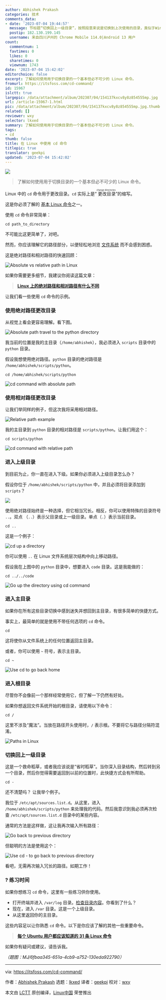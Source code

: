 ```yaml
---
author: Abhishek Prakash
categories: 技术
comments_data:
- date: '2023-07-04 19:44:57'
  message: 节标题“切换回上一级目录”，按照段意来说是切换到上次使用的目录，类似于Windows文件管理器的“返回”。这么译有歧义吧
  postip: 182.130.199.145
  username: 来自四川泸州的 Chrome Mobile 114.0|Android 13 用户
count:
  commentnum: 1
  favtimes: 0
  likes: 0
  sharetimes: 0
  viewnum: 1743
date: '2023-07-04 15:42:02'
editorchoice: false
excerpt: 了解如何使用用于切换目录的一个基本但必不可少的 Linux 命令。
fromurl: https://itsfoss.com/cd-command/
id: 15967
islctt: true
largepic: /data/attachment/album/202307/04/154137kxcv8y8z854555mp.jpg
url: /article-15967-1.html
pic: /data/attachment/album/202307/04/154137kxcv8y8z854555mp.jpg.thumb.jpg
related: []
reviewer: wxy
selector: lkxed
summary: 了解如何使用用于切换目录的一个基本但必不可少的 Linux 命令。
tags:
- cd
thumb: false
title: 在 Linux 中使用 cd 命令
titlepic: true
translator: geekpi
updated: '2023-07-04 15:42:02'
---
```


![](/data/attachment/album/202307/04/154137kxcv8y8z854555mp.jpg)



> 
> 了解如何使用用于切换目录的一个基本但必不可少的 Linux 命令。
> 
> 
> 


Linux 中的 `cd` 命令用于更改目录。`cd` 实际上是“<ruby> 更改目录 <rt>  change directories </rt></ruby>”的缩写。


这是你必须了解的 [基本 Linux 命令](https://itsfoss.com/essential-ubuntu-commands/)之一。


使用 `cd` 命令非常简单：



```
cd path_to_directory

```

不可能比这更简单了，对吧。


然而，你应该理解它的路径部分，以便轻松地浏览 [文件系统](https://linuxhandbook.com:443/linux-directory-structure/) 而不会感到困惑。


这是绝对路径和相对路径的快速回顾：


![Absolute vs relative path in Linux](/data/attachment/album/202307/04/154203jcoaxmn57oncxxjq.png)


如果你需要更多细节，我建议你阅读这篇文章：



> 
> **[Linux 上的绝对路径和相对路径有什么不同](https://linuxhandbook.com/absolute-vs-relative-path/?ref=itsfoss.com)**
> 
> 
> 


让我们看一些使用 `cd` 命令的示例。


### 使用绝对路径更改目录


从视觉上看会更容易理解。看下图。


![Absolute path travel to the python directory](/data/attachment/album/202307/04/154203ar8l8xhmje1mt14h.png)


我当前的位置是我的主目录（`/home/abhishek`），我必须进入 `scripts` 目录中的 `python` 目录。


假设我想使用绝对路径。`python` 目录的绝对路径是 `/home/abhishek/scripts/python`。



```
cd /home/abhishek/scripts/python

```

![cd command with absolute path](/data/attachment/album/202307/04/154204jk5iccsqawiat27v.png)


### 使用相对路径更改目录


让我们举同样的例子，但这次我将采用相对路径。


![Relative path example](/data/attachment/album/202307/04/154205gzzv5fjy9jzjyyko.png)


我的主目录到 `python` 目录的相对路径是 `scripts/python`。让我们用这个：



```
cd scripts/python

```

![cd command with relative path](/data/attachment/album/202307/04/154205n9bf0cdfcgzsllgx.png)


### 进入上级目录


到目前为止，你一直在进入下级。如果你必须进入上级目录怎么办？


假设你位于 `/home/abhishek/scripts/python` 中，并且必须将目录添加到 `scripts`？


![](/data/attachment/album/202307/04/154206gvjv6qj2wwwxyzip.png)


使用绝对路径始终是一种选择，但它相当冗长。相反，你可以使用特殊的目录符号 `..`。双点 （`..`）表示父目录或上一级目录。单点（`.`）表示当前目录。



```
cd ..

```

这是一个例子：


![cd up a directory](/data/attachment/album/202307/04/154206qgk02gq3lnyhdlcu.png)


你可以使用 `..` 在 Linux 文件系统层次结构中向上移动路径。


假设我在上图中的 `python` 目录中，想要进入 `code` 目录。这是我能做的：



```
cd ../../code

```

![Go up the directory using cd command](/data/attachment/album/202307/04/154207xiti11gugmgn4g8g.png)


### 进入主目录


如果你在所有这些目录切换中感到迷失并想回到主目录，有很多简单的快捷方式。


事实上，最简单的就是使用不带任何选项的 `cd` 命令。



```
cd

```

这将使你从文件系统上的任何位置返回主目录。


或者，你可以使用 `~` 符号，表示主目录。



```
cd ~

```

![Use cd to go back home](/data/attachment/album/202307/04/154207cjzjnun2my992soj.png)


### 进入根目录


尽管你不会像前一个那样经常使用它，但了解一下仍然有好处。


如果你想返回文件系统开始的根目录，请使用以下命令：



```
cd /

```

这里不涉及“魔法”。当放在路径开头使用时，`/` 表示根。不要将它与路径分隔符混淆。


![Paths in Linux](/data/attachment/album/202307/04/154209baue55gzzttc5g9x.png)


### 切换回上一级目录


这是一个救命稻草，或者我应该说是“省时稻草”。当你深入目录结构，然后转到另一个目录，然后你觉得需要返回到以前的位置时，此快捷方式会有所帮助。



```
cd -

```

还不清楚吗？ 让我举个例子。


我位于 `/etc/apt/sources.list.d`。从这里，进入 `/home/abhishek/scripts/python` 来处理我的代码。然后我意识到我必须再次检查 `/etc/apt/sources.list.d` 目录中的某些内容。


通常的方法是这样做，这让我再次输入所有路径：


![Go back to previous directory](/data/attachment/album/202307/04/154209a2szpzzhc27tu3u3.png)


但聪明的方法是使用这个：


![Use cd - to go back to previous directory](/data/attachment/album/202307/04/154209oolowwulfirtrooo.png)


看吧，无需再次输入冗长的路径。如期工作！


### ?️ 练习时间


如果你想练习 `cd` 命令，这里有一些练习供你使用。


* 打开终端并进入 `/var/log` 目录。[检查目录内容](https://itsfoss.com/list-directory-content/)。你看到了什么？
* 现在，进入 `/var` 目录。这是一个上级目录。
* 从这里返回你的主目录。


这些内容足以让你熟悉 `cd` 命令。以下是你应该了解的其他一些重要命令。



> 
> **[每个 Ubuntu 用户都应该知道的 31 条 Linux 命令](https://itsfoss.com/essential-ubuntu-commands/)**
> 
> 
> 


如果你有疑问或建议，请告诉我。


*（题图：MJ/6fbaa345-651a-4cb9-a752-130eda922790）*




---


via: <https://itsfoss.com/cd-command/>


作者：[Abhishek Prakash](https://itsfoss.com/author/abhishek/) 选题：[lkxed](https://github.com/lkxed/) 译者：[geekpi](https://github.com/geekpi) 校对：[wxy](https://github.com/wxy)


本文由 [LCTT](https://github.com/LCTT/TranslateProject) 原创编译，[Linux中国](https://linux.cn/) 荣誉推出